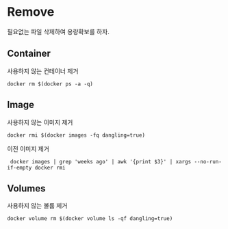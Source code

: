 # Remove

필요없는 파일 삭제하여 용량확보를 하자.

## Container

사용하지 않는 컨테이너 제거

```
docker rm $(docker ps -a -q)
```

## Image

사용하지 않는 이미지 제거

```
docker rmi $(docker images -fq dangling=true)
```

이전 이미지 제거

```
 docker images | grep 'weeks ago' | awk '{print $3}' | xargs --no-run-if-empty docker rmi
 ```

## Volumes

사용하지 않는 볼륨 제거

```
docker volume rm $(docker volume ls -qf dangling=true)
```
